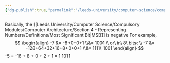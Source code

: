 ```yaml
---
{"dg-publish":true,"permalink":"/leeds-university/computer-science/compulsory-modules/computer-architecture/section-4-representing-numbers/signed-integer-representation/two-s-compliment/"}
---
```


Basically, the [[Leeds University/Computer Science/Compulsory Modules/Computer Architecture/Section 4 - Representing Numbers/Definitions/Most Significant Bit\|MSB]] is negative
For example,
$$
\begin{align}
-7 &= -8+0+0+1 \\&= 1001 \\
or\ in\ 8\ bits: \\
-7 &= -128+64+32+16+8+0+0+1 \\&= 1111\ 1001
\end{align}
$$
-5 = -16 + 8 + 0 + 2 + 1
= 1 1011
